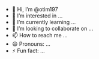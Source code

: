- 👋 Hi, I’m @otim197
- 👀 I’m interested in ...
- 🌱 I’m currently learning ...
- 💞️ I’m looking to collaborate on ...
- 📫 How to reach me ...
- 😄 Pronouns: ...
- ⚡ Fun fact: ...

<!---
otim197/otim197 is a ✨ special ✨ repository because its `README.md` (this file) appears on your GitHub profile.
You can click the Preview link to take a look at your changes.
--->
